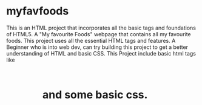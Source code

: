 # myfavfoods
This is an HTML project that incorporates all the basic tags and foundations of HTML5.
A "My favourite Foods" webpage that contains all my favourite foods.
This project uses all the essential HTML tags and features.
A Beginner who is into web dev, can try building this project to get a better understanding of HTML and basic CSS.
This Project include basic html tags like <div> <p> <h1> <img> <a> <ul> <ol> and some basic css.

